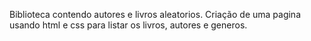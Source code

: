 Biblioteca contendo autores e livros aleatorios.
Criação de uma pagina usando html e css para listar os livros, autores e generos.
